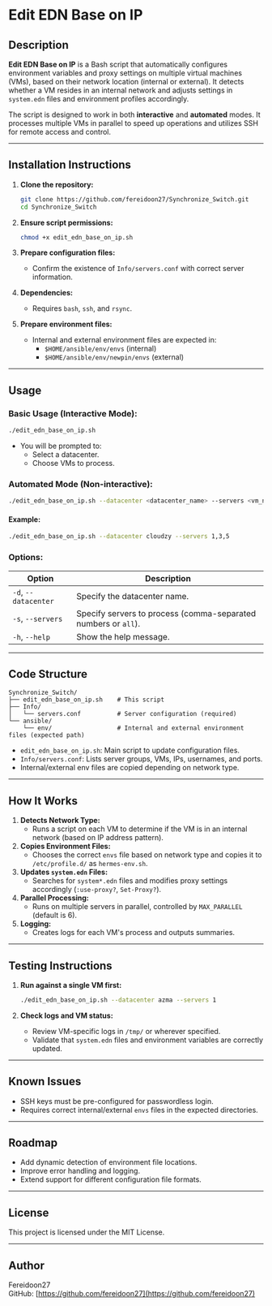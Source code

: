 # Edit EDN Base on IP

## Description

**Edit EDN Base on IP** is a Bash script that automatically configures environment variables and proxy settings on multiple virtual machines (VMs), based on their network location (internal or external). It detects whether a VM resides in an internal network and adjusts settings in `system.edn` files and environment profiles accordingly.

The script is designed to work in both **interactive** and **automated** modes. It processes multiple VMs in parallel to speed up operations and utilizes SSH for remote access and control.

---

## Installation Instructions

1. **Clone the repository:**

   ```bash
   git clone https://github.com/fereidoon27/Synchronize_Switch.git
   cd Synchronize_Switch
   ```

2. **Ensure script permissions:**

   ```bash
   chmod +x edit_edn_base_on_ip.sh
   ```

3. **Prepare configuration files:**
   - Confirm the existence of `Info/servers.conf` with correct server information.

4. **Dependencies:**
   - Requires `bash`, `ssh`, and `rsync`.

5. **Prepare environment files:**
   - Internal and external environment files are expected in:
     - `$HOME/ansible/env/envs` (internal)
     - `$HOME/ansible/env/newpin/envs` (external)

---

## Usage

### Basic Usage (Interactive Mode):

```bash
./edit_edn_base_on_ip.sh
```

- You will be prompted to:
  - Select a datacenter.
  - Choose VMs to process.

### Automated Mode (Non-interactive):

```bash
./edit_edn_base_on_ip.sh --datacenter <datacenter_name> --servers <vm_numbers>
```

#### Example:

```bash
./edit_edn_base_on_ip.sh --datacenter cloudzy --servers 1,3,5
```

### Options:
| Option                  | Description                                                      |
|-------------------------|------------------------------------------------------------------|
| `-d`, `--datacenter`    | Specify the datacenter name.                                    |
| `-s`, `--servers`       | Specify servers to process (comma-separated numbers or `all`).  |
| `-h`, `--help`          | Show the help message.                                          |

---

## Code Structure

```
Synchronize_Switch/
├── edit_edn_base_on_ip.sh    # This script
├── Info/
│   └── servers.conf          # Server configuration (required)
└── ansible/
    └── env/                  # Internal and external environment files (expected path)
```

- `edit_edn_base_on_ip.sh`: Main script to update configuration files.
- `Info/servers.conf`: Lists server groups, VMs, IPs, usernames, and ports.
- Internal/external env files are copied depending on network type.

---

## How It Works

1. **Detects Network Type:**
   - Runs a script on each VM to determine if the VM is in an internal network (based on IP address pattern).
2. **Copies Environment Files:**
   - Chooses the correct `envs` file based on network type and copies it to `/etc/profile.d/` as `hermes-env.sh`.
3. **Updates `system.edn` Files:**
   - Searches for `system*.edn` files and modifies proxy settings accordingly (`:use-proxy?`, `Set-Proxy?`).
4. **Parallel Processing:**
   - Runs on multiple servers in parallel, controlled by `MAX_PARALLEL` (default is 6).
5. **Logging:**
   - Creates logs for each VM's process and outputs summaries.

---

## Testing Instructions

1. **Run against a single VM first:**
   ```bash
   ./edit_edn_base_on_ip.sh --datacenter azma --servers 1
   ```

2. **Check logs and VM status:**
   - Review VM-specific logs in `/tmp/` or wherever specified.
   - Validate that `system.edn` files and environment variables are correctly updated.

---

## Known Issues

- SSH keys must be pre-configured for passwordless login.
- Requires correct internal/external `envs` files in the expected directories.

---

## Roadmap

- Add dynamic detection of environment file locations.
- Improve error handling and logging.
- Extend support for different configuration file formats.

---

## License

This project is licensed under the MIT License.

---

## Author

Fereidoon27  
GitHub: [https://github.com/fereidoon27](https://github.com/fereidoon27)

